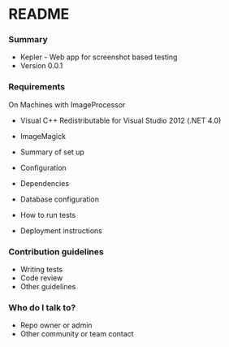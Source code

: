 # README #

### Summary ###

* Kepler - Web app for screenshot based testing
* Version 0.0.1

### Requirements ###

On Machines with ImageProcessor  
* Visual C++ Redistributable for Visual Studio 2012 (.NET 4.0)
* ImageMagick


* Summary of set up
* Configuration
* Dependencies
* Database configuration
* How to run tests
* Deployment instructions

### Contribution guidelines ###

* Writing tests
* Code review
* Other guidelines

### Who do I talk to? ###

* Repo owner or admin
* Other community or team contact